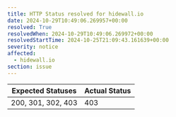```yaml
---
title: HTTP Status resolved for hidewall.io
date: 2024-10-29T10:49:06.269957+00:00
resolved: True
resolvedWhen: 2024-10-29T10:49:06.269972+00:00
resolvedStartTime: 2024-10-25T21:09:43.161639+00:00
severity: notice
affected:
  - hidewall.io
section: issue
---
```


| Expected Statuses | Actual Status  |
|-------------------|----------------|
| 200, 301, 302, 403 | 403 |
